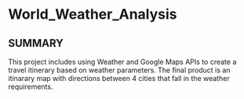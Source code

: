 # World_Weather_Analysis
## SUMMARY
This project includes using Weather and Google Maps APIs to create a travel itinerary based on weather parameters.  The final product is an itinarary map with directions between 4 cities that fall in the weather requirements.
